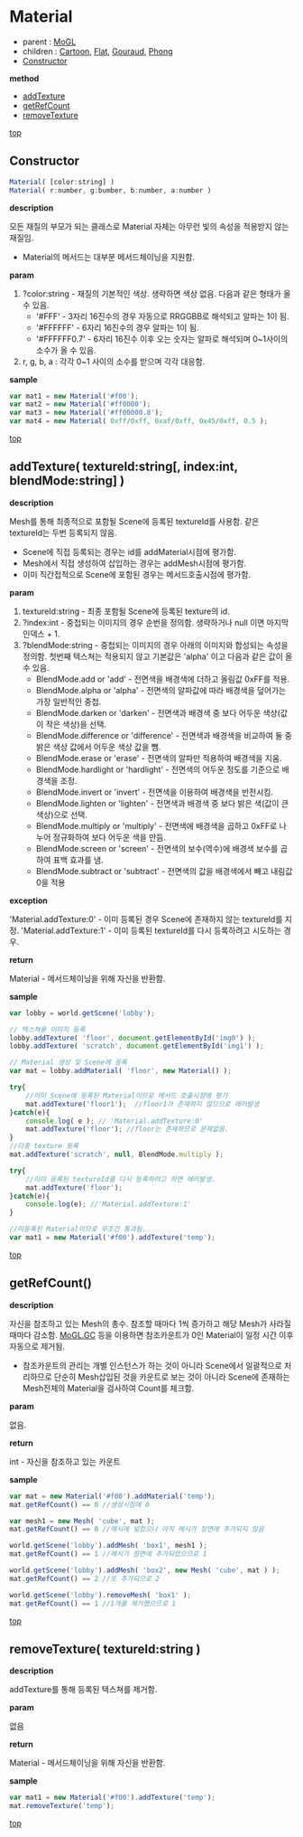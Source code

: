 # Material
* parent : [MoGL](MoGL.md)
* children : [Cartoon](Cartoon.md), [Flat](Flat.md), [Gouraud](Gouraud.md), [Phong](Phong.md) 
* [Constructor](#constructor)

**method**

* [addTexture](#getvolume)
* [getRefCount](#getvolume)
* [removeTexture](#)

[top](#)
## Constructor

```javascript
Material( [color:string] )
Material( r:number, g:bumber, b:number, a:number )
```

**description**

모든 재질의 부모가 되는 클래스로 Material 자체는 아무런 빛의 속성을 적용받지 않는 재질임.
* Material의 메서드는 대부분 메서드체이닝을 지원함.

**param**

1. ?color:string - 재질의 기본적인 색상. 생략하면 색상 없음. 다음과 같은 형태가 올 수 있음.
    * '#FFF' - 3자리 16진수의 경우 자동으로 RRGGBB로 해석되고 알파는 1이 됨.
    * '#FFFFFF' - 6자리 16진수의 경우 알파는 1이 됨.
    * '#FFFFFF0.7' - 6자리 16진수 이후 오는 숫자는 알파로 해석되며 0~1사이의 소수가 올 수 있음.
2. r, g, b, a : 각각 0~1 사이의 소수를 받으며 각각 대응함.

**sample**

```javascript
var mat1 = new Material('#f00');
var mat2 = new Material('#ff0000');
var mat3 = new Material('#ff00000.8');
var mat4 = new Material( 0xff/0xff, 0xaf/0xff, 0x45/0xff, 0.5 );
```

[top](#)
## addTexture( textureId:string[, index:int, blendMode:string] )

**description**

Mesh를 통해 최종적으로 포함될 Scene에 등록된 textureId를 사용함. 같은 textureId는 두번 등록되지 않음.
* Scene에 직접 등록되는 경우는 id를 addMaterial시점에 평가함.
* Mesh에서 직접 생성하여 삽입하는 경우는 addMesh시점에 평가함.
* 이미 직간접적으로 Scene에 포함된 경우는 메서드호출시점에 평가함.

**param**

1. textureId:string - 최종 포함될 Scene에 등록된 texture의 id.
2. ?index:int - 중첩되는 이미지의 경우 순번을 정의함. 생략하거나 null 이면 마지막 인덱스 + 1.
3. ?blendMode:string - 중첩되는 이미지의 경우 아래의 이미지와 합성되는 속성을 정의함. 첫번째 텍스쳐는 적용되지 않고 기본값은 'alpha' 이고 다음과 같은 값이 올 수 있음.
    * BlendMode.add or 'add' -  전면색을 배경색에 더하고 올림값 0xFF를 적용.
    * BlendMode.alpha or 'alpha' - 전면색의 알파값에 따라 배경색을 덮어가는 가장 일반적인 중첩.
    * BlendMode.darken or 'darken' - 전면색과 배경색 중 보다 어두운 색상(값이 작은 색상)을 선택.
    * BlendMode.difference or 'difference' - 전면색과 배경색을 비교하여 둘 중 밝은 색상 값에서 어두운 색상 값을 뺌.
    * BlendMode.erase or 'erase' - 전면색의 알파만 적용하여 배경색을 지움.
    * BlendMode.hardlight or 'hardlight' - 전면색의 어두운 정도를 기준으로 배경색을 조정.
    * BlendMode.invert or 'invert' - 전면색을 이용하여 배경색을 반전시킴.
    * BlendMode.lighten or 'lighten' - 전면색과 배경색 중 보다 밝은 색(값이 큰 색상)으로 선택.
    * BlendMode.multiply or 'multiply' -  전면색에 배경색을 곱하고 0xFF로 나누어 정규화하여 보다 어두운 색을 만듬.
    * BlendMode.screen or 'screen' - 전면색의 보수(역수)에 배경색 보수를 곱하여 표백 효과를 냄.
    * BlendMode.subtract or 'subtract' - 전면색의 값을 배경색에서 빼고 내림값 0을 적용


**exception**

'Material.addTexture:0' - 이미 등록된 경우 Scene에 존재하지 않는 textureId를 지정.
'Material.addTexture:1' - 이미 등록된 textureId를 다시 등록하려고 시도하는 경우.

**return**

Material - 메서드체이닝을 위해 자신을 반환함.

**sample**

```javascript
var lobby = world.getScene('lobby');

// 텍스쳐용 이미지 등록
lobby.addTexture( 'floor', document.getElementById('img0') );
lobby.addTexture( 'scratch', document.getElementById('img1') );

// Material 생성 및 Scene에 등록
var mat = lobby.addMaterial( 'floor', new Material() );

try{
    //이미 Scene에 등록된 Material이므로 메서드 호출시점에 평가
    mat.addTexture('floor1');  //floor1가 존재하지 않으므로 에러발생
}catch(e){
    console.log( e ); // 'Material.addTexture:0'
    mat.addTexture('floor'); //floor는 존재하므로 문제없음.
}
//다중 texture 등록
mat.addTexture('scratch', null, BlendMode.multiply );

try{
    //이미 등록된 textureId를 다시 등록하려고 하면 에러발생.
    mat.addTexture('floor');
}catch(e){
    console.log(e); //'Material.addTexture:1'
}

//미등록된 Material이므로 무조건 통과됨.
var mat1 = new Material('#f00').addTexture('temp');
```

[top](#)
## getRefCount()

**description**

자신을 참조하고 있는 Mesh의 총수. 참조할 때마다 1씩 증가하고 해당 Mesh가 사라질때마다 감소함.
[MoGL.GC](MoGL.md#GC) 등을 이용하면 참조카운트가 0인 Material이 일정 시간 이후 자동으로 제거됨.
* 참조카운트의 관리는 개별 인스턴스가 하는 것이 아니라 Scene에서 일괄적으로 처리하므로 단순히 Mesh삽입된 것을 카운트로 보는 것이 아니라 Scene에 존재하는 Mesh전체의 Material을 검사하여 Count를 체크함.

**param**

없음.

**return**

int - 자신을 참조하고 있는 카운트

**sample**

```javascript
var mat = new Material('#f00').addMaterial('temp');
mat.getRefCount() == 0 //생성시점에 0

var mesh1 = new Mesh( 'cube', mat );
mat.getRefCount() == 0 //메시에 넣었으나 아직 메시가 장면에 추가되지 않음

world.getScene('lobby').addMesh( 'box1', mesh1 );
mat.getRefCount() == 1 //메시가 장면에 추가되었으므로 1

world.getScene('lobby').addMesh( 'box2', new Mesh( 'cube', mat ) );
mat.getRefCount() == 2 //또 추가되므로 2

world.getScene('lobby').removeMesh( 'box1' );
mat.getRefCount() == 1 //1개를 제거했으므로 1
```

[top](#)
## removeTexture( textureId:string )

**description**

addTexture를 통해 등록된 텍스쳐를 제거함.

**param**

없음

**return**

Material - 메서드체이닝을 위해 자신을 반환함.

**sample**

```javascript
var mat1 = new Material('#f00').addTexture('temp');
mat.removeTexture('temp');
```

[top](#)
